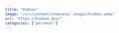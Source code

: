 ```yaml
---
title: "HiDeoo"
image: "/src/content/showcase/_images/hideoo.webp"
url: "https://hideoo.dev/"
categories: ["personal"]
---
```


